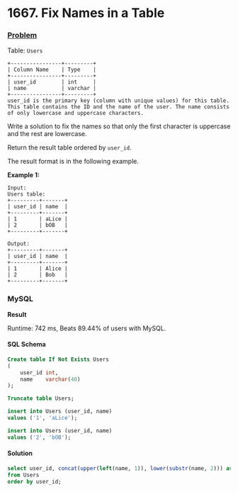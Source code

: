 # 1667. Fix Names in a Table

### [Problem](https://leetcode.com/problems/fix-names-in-a-table/description/)

Table: `Users`

```
+----------------+---------+
| Column Name    | Type    |
+----------------+---------+
| user_id        | int     |
| name           | varchar |
+----------------+---------+
user_id is the primary key (column with unique values) for this table.
This table contains the ID and the name of the user. The name consists of only lowercase and uppercase characters.
```

Write a solution to fix the names so that only the first character is uppercase and the rest are lowercase.

Return the result table ordered by `user_id`.

The result format is in the following example.

**Example 1:**

```
Input:
Users table:
+---------+-------+
| user_id | name  |
+---------+-------+
| 1       | aLice |
| 2       | bOB   |
+---------+-------+

Output:
+---------+-------+
| user_id | name  |
+---------+-------+
| 1       | Alice |
| 2       | Bob   |
+---------+-------+
```

### MySQL

**Result**

Runtime: 742 ms, Beats 89.44% of users with MySQL.

#### SQL Schema

```sql
Create table If Not Exists Users
(
    user_id int,
    name    varchar(40)
);

Truncate table Users;

insert into Users (user_id, name)
values ('1', 'aLice');

insert into Users (user_id, name)
values ('2', 'bOB');
```

#### Solution

```sql
select user_id, concat(upper(left(name, 1)), lower(substr(name, 2))) as name
from Users
order by user_id;
```

